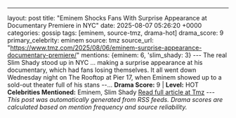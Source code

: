 ---
layout: post
title: "Eminem Shocks Fans With Surprise Appearance at Documentary Premiere in NYC"
date: 2025-08-07 05:26:20 +0000
categories: gossip
tags: [eminem, source-tmz, drama-hot]
drama_score: 9
primary_celebrity: eminem
source: tmz
source_url: "https://www.tmz.com/2025/08/06/eminem-surprise-appearance-documentary-premiere/"
mentions: {eminem: 6, 'slim_shady: 3} --- The real Slim Shady stood up in NYC ... making a surprise appearance at his documentary, which had fans losing themselves. It all went down Wednesday night on The Rooftop at Pier 17, when Eminem showed up to a sold-out theater full of his stans --… **Drama Score:** 9 | **Level:** HOT **Celebrities Mentioned:** Eminem, Slim Shady [Read full article at Tmz](https://www.tmz.com/2025/08/06/eminem-surprise-appearance-documentary-premiere/) --- *This post was automatically generated from RSS feeds. Drama scores are calculated based on mention frequency and source reliability.*